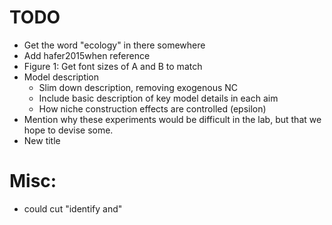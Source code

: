 # TODO
* Get the word "ecology" in there somewhere
* Add hafer2015when reference
* Figure 1: Get font sizes of A and B to match
* Model description
    * Slim down description, removing exogenous NC
    * Include basic description of key model details in each aim
    * How niche construction effects are controlled (epsilon)
* Mention why these experiments would be difficult in the lab, but that we hope to devise some.
* New title

# Misc:
* could cut "identify and"
